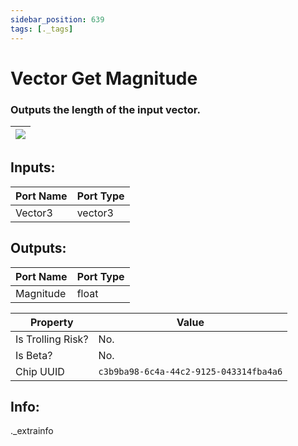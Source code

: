 ```yaml
---
sidebar_position: 639
tags: [._tags]
---
```


# Vector Get Magnitude


### Outputs the length of the input vector.

| ![](https://images-ext-2.discordapp.net/external/MPmIaQzlEPmgGWlgi-WxBBXt0Bjv_zWPkg1y1f_sy3s/https/www.recroomcircuits.com/image/circuit/absolute-value?width=206&height=108) |
|-----|

## Inputs:
| Port Name | Port Type |
|-----------|-----------|
| Vector3 | vector3 |

## Outputs:
| Port Name | Port Type |
|-----------|-----------|
| Magnitude | float | 

| Property  | Value |
|-------------------|-----------|
| Is Trolling Risk? | No. |
| Is Beta? | No. |
| Chip UUID | `c3b9ba98-6c4a-44c2-9125-043314fba4a6` |

## Info:
._extrainfo
